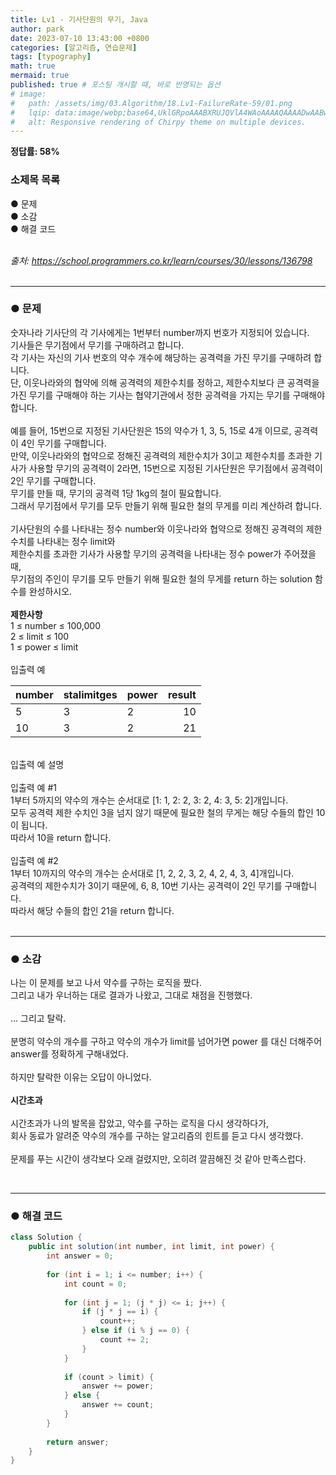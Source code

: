 ```yaml
---
title: Lv1 - 기사단원의 무기, Java
author: park
date: 2023-07-10 13:43:00 +0800
categories: [알고리즘, 연습문제]
tags: [typography]
math: true
mermaid: true
published: true # 포스팅 개시할 때, 바로 반영되는 옵션
# image: 
#   path: /assets/img/03.Algorithm/18.Lv1-FailureRate-59/01.png
#   lqip: data:image/webp;base64,UklGRpoAAABXRUJQVlA4WAoAAAAQAAAADwAABwAAQUxQSDIAAAARL0AmbZurmr57yyIiqE8oiG0bejIYEQTgqiDA9vqnsUSI6H+oAERp2HZ65qP/VIAWAFZQOCBCAAAA8AEAnQEqEAAIAAVAfCWkAALp8sF8rgRgAP7o9FDvMCkMde9PK7euH5M1m6VWoDXf2FkP3BqV0ZYbO6NA/VFIAAAA
#   alt: Responsive rendering of Chirpy theme on multiple devices.
---
```


<b>정답률: 58%</b><br>

### 소제목 목록
● 문제<br/>
● 소감<br/>
● 해결 코드<br/>
<br/>

<i>출처: https://school.programmers.co.kr/learn/courses/30/lessons/136798</i><br>
<br/>

---

### ● 문제

숫자나라 기사단의 각 기사에게는 1번부터 number까지 번호가 지정되어 있습니다.<br/>
기사들은 무기점에서 무기를 구매하려고 합니다.<br/>
각 기사는 자신의 기사 번호의 약수 개수에 해당하는 공격력을 가진 무기를 구매하려 합니다.<br/>
단, 이웃나라와의 협약에 의해 공격력의 제한수치를 정하고, 제한수치보다 큰 공격력을 가진 무기를 구매해야 하는 기사는 협약기관에서 정한 공격력을 가지는 무기를 구매해야 합니다.<br/>
<br/>
예를 들어, 15번으로 지정된 기사단원은 15의 약수가 1, 3, 5, 15로 4개 이므로, 공격력이 4인 무기를 구매합니다.<br/>
만약, 이웃나라와의 협약으로 정해진 공격력의 제한수치가 3이고 제한수치를 초과한 기사가 사용할 무기의 공격력이 2라면, 15번으로 지정된 기사단원은 무기점에서 공격력이 2인 무기를 구매합니다.<br/>
무기를 만들 때, 무기의 공격력 1당 1kg의 철이 필요합니다.<br/>
그래서 무기점에서 무기를 모두 만들기 위해 필요한 철의 무게를 미리 계산하려 합니다.<br/>
<br/>
기사단원의 수를 나타내는 정수 number와 이웃나라와 협약으로 정해진 공격력의 제한수치를 나타내는 정수 limit와<br/>
제한수치를 초과한 기사가 사용할 무기의 공격력을 나타내는 정수 power가 주어졌을 때,<br/>
무기점의 주인이 무기를 모두 만들기 위해 필요한 철의 무게를 return 하는 solution 함수를 완성하시오.<br/>
<br/>
<b>제한사항</b><br/>
1 ≤ number ≤ 100,000<br/>
2 ≤ limit ≤ 100<br/>
1 ≤ power ≤ limit<br/>
<br/>
입출력 예<br/>

| number     | stalimitges  | power       | result  |
|:-----------|:-------------|:------------|--------:|
|  5         | 3            | 2           |   10    |
|  10        | 3            | 2           |   21    |

<br/>
입출력 예 설명<br/>
<br/>
입출력 예 #1<br/>
1부터 5까지의 약수의 개수는 순서대로 [1: 1, 2: 2, 3: 2, 4: 3, 5: 2]개입니다.<br/>
모두 공격력 제한 수치인 3을 넘지 않기 때문에 필요한 철의 무게는 해당 수들의 합인 10이 됩니다.<br/>
따라서 10을 return 합니다.<br/>
<br/>
입출력 예 #2<br/>
1부터 10까지의 약수의 개수는 순서대로 [1, 2, 2, 3, 2, 4, 2, 4, 3, 4]개입니다.<br/>
공격력의 제한수치가 3이기 때문에, 6, 8, 10번 기사는 공격력이 2인 무기를 구매합니다.<br/>
따라서 해당 수들의 합인 21을 return 합니다.<br/>
<br>

---

### ● 소감

나는 이 문제를 보고 나서 약수를 구하는 로직을 짰다.<br/>
그리고 내가 우너하는 대로 결과가 나왔고, 그대로 채점을 진행했다.<br/>
<br/>
... 그리고 탈락.<br/>
<br/>
분명히 약수의 개수를 구하고 약수의 개수가 limit를 넘어가면 power 를 대신 더해주어 answer를 정확하게 구해내었다.<br/>
<br/>
하지만 탈락한 이유는 오답이 아니었다.<br/>
<br/>
<b>시간초과</b><br/>
<br/>
시간초과가 나의 발목을 잡았고, 약수를 구하는 로직을 다시 생각하다가,<br/>
회사 동료가 알려준 약수의 개수를 구하는 알고리즘의 힌트를 듣고 다시 생각했다.<br/>
<br/>
문제를 푸는 시간이 생각보다 오래 걸렸지만, 오히려 깔끔해진 것 같아 만족스럽다.<br/>

<br>

---

### ● 해결 코드

```java
class Solution {
    public int solution(int number, int limit, int power) {
        int answer = 0;
        
        for (int i = 1; i <= number; i++) {
            int count = 0;
            
            for (int j = 1; (j * j) <= i; j++) {
                if (j * j == i) {
                    count++;
                } else if (i % j == 0) {
                    count += 2;
                }
            }
            
            if (count > limit) {
                answer += power;
            } else {
                answer += count;
            }
        }
        
        return answer;
    }
}
```